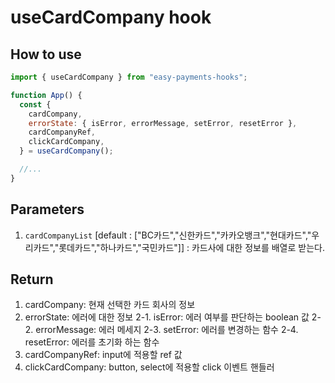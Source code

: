 # useCardCompany hook

## How to use

```jsx
import { useCardCompany } from "easy-payments-hooks";

function App() {
  const {
    cardCompany,
    errorState: { isError, errorMessage, setError, resetError },
    cardCompanyRef,
    clickCardCompany,
  } = useCardCompany();

  //...
}
```

## Parameters

1. `cardCompanyList` [default : ["BC카드","신한카드","카카오뱅크","현대카드","우리카드","롯데카드","하나카드","국민카드"]] : 카드사에 대한 정보를 배열로 받는다.

## Return

1. cardCompany: 현재 선택한 카드 회사의 정보
2. errorState: 에러에 대한 정보
   2-1. isError: 에러 여부를 판단하는 boolean 값
   2-2. errorMessage: 에러 메세지
   2-3. setError: 에러를 변경하는 함수
   2-4. resetError: 에러를 초기화 하는 함수
3. cardCompanyRef: input에 적용할 ref 값
4. clickCardCompany: button, select에 적용할 click 이벤트 핸들러

